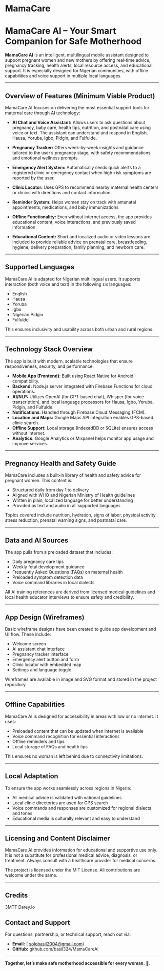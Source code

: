 # MamaCare
# MamaCare AI – Your Smart Companion for Safe Motherhood

**MamaCare AI** is an intelligent, multilingual mobile assistant designed to support pregnant women and new mothers by offering real-time advice, pregnancy tracking, health alerts, local resource access, and educational support. It is especially designed for Nigerian communities, with offline capabilities and voice support in multiple local languages.

---

## Overview of Features (Minimum Viable Product)

MamaCare AI focuses on delivering the most essential support tools for maternal care through AI technology:

* **AI Chat and Voice Assistant:** Allows users to ask questions about pregnancy, baby care, health tips, nutrition, and postnatal care using voice or text. The assistant can understand and respond in English, Hausa, Yoruba, Igbo, Pidgin, and Fulfulde.

* **Pregnancy Tracker:** Offers week-by-week insights and guidance tailored to the user’s pregnancy stage, with safety recommendations and emotional wellness prompts.

* **Emergency Alert System:** Automatically sends quick alerts to a registered clinic or emergency contact when high-risk symptoms are reported by the user.

* **Clinic Locator:** Uses GPS to recommend nearby maternal health centers or clinics with directions and contact information.

* **Reminder System:** Helps women stay on track with antenatal appointments, medications, and baby immunizations.

* **Offline Functionality:** Even without internet access, the app provides educational content, voice interactions, and previously saved information.

* **Educational Content:** Short and localized audio or video lessons are included to provide reliable advice on prenatal care, breastfeeding, hygiene, delivery preparation, family planning, and newborn care.

---

## Supported Languages

MamaCare AI is adapted for Nigerian multilingual users. It supports interaction (both voice and text) in the following six languages:

* English
* Hausa
* Yoruba
* Igbo
* Nigerian Pidgin
* Fulfulde

This ensures inclusivity and usability across both urban and rural regions.

---

## Technology Stack Overview

The app is built with modern, scalable technologies that ensure responsiveness, security, and performance:

* **Mobile App (Frontend):** Built using React Native for Android compatibility.
* **Backend:** Node.js server integrated with Firebase Functions for cloud operations.
* **AI/NLP:** Utilizes OpenAI (for GPT-based chat), Whisper (for voice transcription), and local language processors for Hausa, Igbo, Yoruba, Pidgin, and Fulfulde.
* **Notifications:** Handled through Firebase Cloud Messaging (FCM).
* **Location and Maps:** Google Maps API integration enables GPS-based clinic search.
* **Offline Support:** Local storage (IndexedDB or SQLite) ensures access without internet.
* **Analytics:** Google Analytics or Mixpanel helps monitor app usage and improve services.

---

## Pregnancy Health and Safety Guide

MamaCare includes a built-in library of health and safety advice for pregnant women. This content is:

* Structured daily from day 1 to delivery
* Aligned with WHO and Nigerian Ministry of Health guidelines
* Written in plain, localized language for better understanding
* Provided as text and audio in all supported languages

Topics covered include nutrition, hydration, signs of labor, physical activity, stress reduction, prenatal warning signs, and postnatal care.

---

## Data and AI Sources

The app pulls from a preloaded dataset that includes:

* Daily pregnancy care tips
* Weekly fetal development guidance
* Frequently Asked Questions (FAQs) on maternal health
* Preloaded symptom detection data
* Voice command libraries in local dialects

All AI training references are derived from licensed medical guidelines and local health educator interviews to ensure safety and credibility.

---

## App Design (Wireframes)

Basic wireframe designs have been created to guide app development and UI flow. These include:

* Welcome screen
* AI assistant chat interface
* Pregnancy tracker interface
* Emergency alert button and form
* Clinic locator with embedded map
* Settings and language toggle

Wireframes are available in image and SVG format and stored in the project repository.

---

## Offline Capabilities

MamaCare AI is designed for accessibility in areas with low or no internet. It uses:

* Preloaded content that can be updated when internet is available
* Voice command recognition for essential interactions
* Offline reminders and tips
* Local storage of FAQs and health tips

This ensures no woman is left behind due to connectivity limitations.

---

## Local Adaptation

To ensure the app works seamlessly across regions in Nigeria:

* All medical advice is validated with national guidelines
* Local clinic directories are used for GPS search
* Voice commands and responses are customized for regional dialects and tones
* Educational media is culturally relevant and easy to understand

---

## Licensing and Content Disclaimer

MamaCare AI provides information for educational and supportive use only. It is not a substitute for professional medical advice, diagnosis, or treatment. Always consult with a healthcare provider for medical concerns.

The project is licensed under the MIT License. All contributions are welcome under the same.

---

## Credits

  3MTT
  Darey.io

## Contact and Support

For questions, partnership, or technical support, reach out via:

* **Email:** [ solobasil2004@gmail.com)
* **GitHub:** github.com/basil324/MamaCareAI

---

**Together, let’s make safe motherhood accessible for every woman.** 💙.
